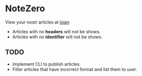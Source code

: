 # NoteZero

View your nostr articles at [Ixian](https://ixian.me)

- Articles with no **headers** will not be shows.
- Articles with no **identifier** will not be shows.

## TODO

- Implement CLI to publish articles.
- Filter articles that have incorrect format and list them to user.
